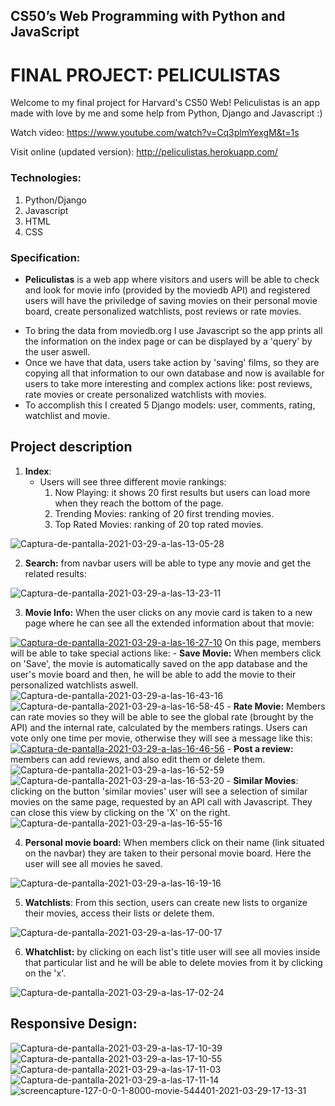 ## CS50’s Web Programming with Python and JavaScript
# FINAL PROJECT: PELICULISTAS

Welcome to my final project for Harvard's CS50 Web! Peliculistas is an app made with love by me and some help from Python, Django and Javascript :)

Watch video: https://www.youtube.com/watch?v=Cq3plmYexgM&t=1s

Visit online (updated version): http://peliculistas.herokuapp.com/

### Technologies:
1. Python/Django
2. Javascript
3. HTML
4. CSS

### Specification:

* **Peliculistas** is a web app where visitors and users will be able to check and look for movie info (provided by the moviedb API) and registered users will have the priviledge of saving movies on their personal movie board, create personalized watchlists, post reviews or rate movies. 
- To bring the data from moviedb.org I use Javascript so the app prints all the information on the index page or can be displayed by a 'query' by the user aswell. 
- Once we have that data, users take action by 'saving' films, so they are copying all that information to our own database and now is available for users to take more interesting and complex actions like: post reviews, rate movies or create personalized watchlists with movies. 
- To accomplish this I created 5 Django models: user, comments, rating, watchlist and movie.

## Project description

1. **Index**: 
    * Users will see three different movie rankings:
        1. Now Playing: it shows 20 first results but users can load more when they reach the bottom of the page.
        2. Trending Movies: ranking of 20 first trending movies.
        3. Top Rated Movies: ranking of 20 top rated movies.

<img src="https://i.ibb.co/Tmr5N7f/Captura-de-pantalla-2021-03-29-a-las-13-05-28.png" alt="Captura-de-pantalla-2021-03-29-a-las-13-05-28" border="0">

2. **Search:** from navbar users will be able to type any movie and get the related results: 

<img src="https://i.ibb.co/Th7wThS/Captura-de-pantalla-2021-03-29-a-las-13-23-11.png" alt="Captura-de-pantalla-2021-03-29-a-las-13-23-11" border="0">

3. **Movie Info:** When the user clicks on any movie card is taken to a new page where he can see all the extended information about that movie:

<a href="https://ibb.co/JcWt19W"><img src="https://i.ibb.co/QJ7Qg47/Captura-de-pantalla-2021-03-29-a-las-16-27-10.png" alt="Captura-de-pantalla-2021-03-29-a-las-16-27-10" border="0"></a>
On this page, members will be able to take special actions like: 
        - **Save Movie:** When members click on 'Save', the movie is automatically saved on the app database and the user's movie board and then, he will be able to add the movie to their personalized watchlists aswell. 
        <img src="https://i.ibb.co/L5t9gFX/Captura-de-pantalla-2021-03-29-a-las-16-43-16.png" alt="Captura-de-pantalla-2021-03-29-a-las-16-43-16" border="0"> 
        <img src="https://i.ibb.co/c6VphNR/Captura-de-pantalla-2021-03-29-a-las-16-58-45.png" alt="Captura-de-pantalla-2021-03-29-a-las-16-58-45" border="0">
        - **Rate Movie:** Members can rate movies so they will be able to see the global rate (brought by the API) and the internal rate, calculated by the members ratings. Users can vote only one time per movie, otherwise they will see a message like this:
        <a href="https://imgbb.com/"><img src="https://i.ibb.co/v301K25/Captura-de-pantalla-2021-03-29-a-las-16-46-56.png" alt="Captura-de-pantalla-2021-03-29-a-las-16-46-56" border="0"></a>
        - **Post a review:** members can add reviews, and also edit them or delete them.  
        <img src="https://i.ibb.co/rbbHvjD/Captura-de-pantalla-2021-03-29-a-las-16-52-59.png" alt="Captura-de-pantalla-2021-03-29-a-las-16-52-59" border="0">
        <img src="https://i.ibb.co/3yhNwVf/Captura-de-pantalla-2021-03-29-a-las-16-53-20.png" alt="Captura-de-pantalla-2021-03-29-a-las-16-53-20" border="0">
        - **Similar Movies**: clicking on the button 'similar movies' user will see a selection of similar movies on the same page, requested by an API call with Javascript. They can close this view by clicking on the 'X' on the right.
        <img src="https://i.ibb.co/bbjpjRB/Captura-de-pantalla-2021-03-29-a-las-16-55-16.png" alt="Captura-de-pantalla-2021-03-29-a-las-16-55-16" border="0">



4. **Personal movie board:** When members click on their name (link situated on the navbar) they are taken to their personal movie board. Here the user will see all movies he saved. 
<img src="https://i.ibb.co/mSqwR0P/Captura-de-pantalla-2021-03-29-a-las-16-19-16.png" alt="Captura-de-pantalla-2021-03-29-a-las-16-19-16" border="0">

5. **Watchlists**: From this section, users can create new lists to organize their movies, access their lists or delete them.
<img src="https://i.ibb.co/6YQy1qv/Captura-de-pantalla-2021-03-29-a-las-17-00-17.png" alt="Captura-de-pantalla-2021-03-29-a-las-17-00-17" border="0">

6. **Whatchlist:** by clicking on each list's title user will see all movies inside that particular list and he will be able to delete movies from it by clicking on the 'x'.
<img src="https://i.ibb.co/QXsyjVG/Captura-de-pantalla-2021-03-29-a-las-17-02-24.png" alt="Captura-de-pantalla-2021-03-29-a-las-17-02-24" border="0">

## **Responsive Design**:
<img src="https://i.ibb.co/FhQ2PSq/Captura-de-pantalla-2021-03-29-a-las-17-10-39.png" alt="Captura-de-pantalla-2021-03-29-a-las-17-10-39" border="0">
<img src="https://i.ibb.co/hfxs3yQ/Captura-de-pantalla-2021-03-29-a-las-17-10-55.png" alt="Captura-de-pantalla-2021-03-29-a-las-17-10-55" border="0">
<img src="https://i.ibb.co/rvc60bB/Captura-de-pantalla-2021-03-29-a-las-17-11-03.png" alt="Captura-de-pantalla-2021-03-29-a-las-17-11-03" border="0">
<img src="https://i.ibb.co/PcV1gxq/Captura-de-pantalla-2021-03-29-a-las-17-11-14.png" alt="Captura-de-pantalla-2021-03-29-a-las-17-11-14" border="0">
<img src="https://i.ibb.co/GHwWcZ7/screencapture-127-0-0-1-8000-movie-544401-2021-03-29-17-13-31.png" alt="screencapture-127-0-0-1-8000-movie-544401-2021-03-29-17-13-31" border="0">

